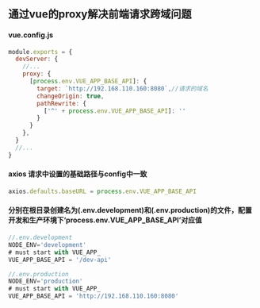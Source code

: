 ## 通过vue的proxy解决前端请求跨域问题

#### vue.config.js
``` js
module.exports = {
  devServer: {
    //...
    proxy: {
      [process.env.VUE_APP_BASE_API]: {
        target: `http://192.168.110.160:8080`,//请求的域名
        changeOrigin: true,
        pathRewrite: {
          ['^' + process.env.VUE_APP_BASE_API]: ''
        }
      }
    },
  }
  //...
}
```

#### axios 请求中设置的基础路径与config中一致
``` js
axios.defaults.baseURL = process.env.VUE_APP_BASE_API
```

#### 分别在根目录创建名为(.env.development)和(.env.production)的文件，配置开发和生产环境下‘process.env.VUE_APP_BASE_API’对应值
``` js
//.env.development
NODE_ENV='development'
# must start with VUE_APP_
VUE_APP_BASE_API = '/dev-api'

//.env.production
NODE_ENV='production'
# must start with VUE_APP_
VUE_APP_BASE_API = 'http://192.168.110.160:8080'
